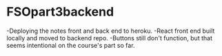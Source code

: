 # FSOpart3backend


-Deploying the notes front and back end to heroku. 
-React front end built locally and moved to backend repo.
-Buttons still don't function, but that seems intentional on the course's part so far.
